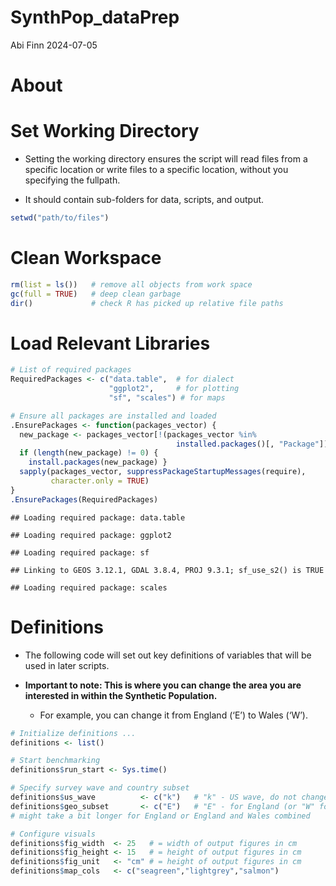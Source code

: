 SynthPop_dataPrep
================
Abi Finn
2024-07-05

# About

# Set Working Directory

- Setting the working directory ensures the script will read files from
  a specific location or write files to a specific location, without you
  specifying the fullpath.

- It should contain sub-folders for data, scripts, and output.

``` r
setwd("path/to/files")
```

# Clean Workspace

``` r
rm(list = ls())   # remove all objects from work space 
gc(full = TRUE)   # deep clean garbage
dir()             # check R has picked up relative file paths 
```

# Load Relevant Libraries

``` r
# List of required packages 
RequiredPackages <- c("data.table",  # for dialect 
                      "ggplot2",     # for plotting
                      "sf", "scales") # for maps

# Ensure all packages are installed and loaded 
.EnsurePackages <- function(packages_vector) {
  new_package <- packages_vector[!(packages_vector %in% 
                                     installed.packages()[, "Package"])]
  if (length(new_package) != 0) {
    install.packages(new_package) }
  sapply(packages_vector, suppressPackageStartupMessages(require),
         character.only = TRUE)
}
.EnsurePackages(RequiredPackages)
```

    ## Loading required package: data.table

    ## Loading required package: ggplot2

    ## Loading required package: sf

    ## Linking to GEOS 3.12.1, GDAL 3.8.4, PROJ 9.3.1; sf_use_s2() is TRUE

    ## Loading required package: scales

# Definitions

- The following code will set out key definitions of variables that will
  be used in later scripts.

- **Important to note: This is where you can change the area you are
  interested in within the Synthetic Population.**

  - For example, you can change it from England (‘E’) to Wales (‘W’).

``` r
# Initialize definitions ...
definitions <- list()

# Start benchmarking
definitions$run_start <- Sys.time()

# Specify survey wave and country subset 
definitions$us_wave          <- c("k")   # "k" - US wave, do not change for now
definitions$geo_subset       <- c("E")   # "E" - for England (or "W" for England)
# might take a bit longer for England or England and Wales combined 

# Configure visuals  
definitions$fig_width  <- 25   # = width of output figures in cm
definitions$fig_height <- 15   # = height of output figures in cm
definitions$fig_unit   <- "cm" # = height of output figures in cm
definitions$map_cols   <- c("seagreen","lightgrey","salmon")
```
